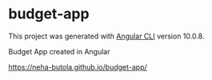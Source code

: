 # budget-app

This project was generated with [Angular CLI](https://github.com/angular/angular-cli) version 10.0.8.

Budget App created in Angular 

https://neha-butola.github.io/budget-app/
